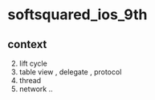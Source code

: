 # softsquared_ios_9th

## context

02. lift cycle
03. table view , delegate , protocol
04. thread
05. network
..
